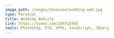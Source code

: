 ```yaml
---
image_path: /images/showcase/wedding-web.jpg
type: Personal
title: Wedding Website
link: https://vimeo.com/206715495
tools: Photoshop, CSS, HTML, JavaScript, JQuery
---
```

